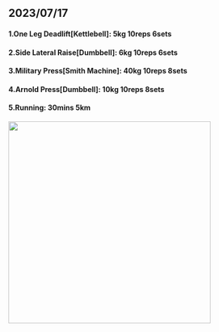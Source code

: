 ## 2023/07/17
#### 1.One Leg Deadlift\[Kettlebell\]: 5kg 10reps 6sets
#### 2.Side Lateral Raise\[Dumbbell\]: 6kg 10reps 6sets
#### 3.Military Press\[Smith Machine\]: 40kg 10reps 8sets
#### 4.Arnold Press\[Dumbbell\]: 10kg 10reps 8sets
#### 5.Running: 30mins 5km

<img src='../_resources/__097.png' width='400px' />
